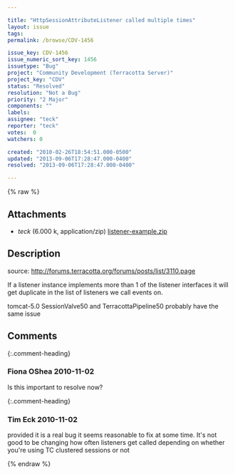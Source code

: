 ```yaml
---

title: "HttpSessionAttributeListener called multiple times"
layout: issue
tags: 
permalink: /browse/CDV-1456

issue_key: CDV-1456
issue_numeric_sort_key: 1456
issuetype: "Bug"
project: "Community Development (Terracotta Server)"
project_key: "CDV"
status: "Resolved"
resolution: "Not a Bug"
priority: "2 Major"
components: ""
labels: 
assignee: "teck"
reporter: "teck"
votes:  0
watchers: 0

created: "2010-02-26T18:54:51.000-0500"
updated: "2013-09-06T17:28:47.000-0400"
resolved: "2013-09-06T17:28:47.000-0400"

---
```




{% raw %}


## Attachments

* <em>teck</em> (6.000 k, application/zip) [listener-example.zip](/attachments/CDV/CDV-1456/listener-example.zip)




## Description

<div markdown="1" class="description">

source: http://forums.terracotta.org/forums/posts/list/3110.page

If a listener instance implements more than 1 of the listener interfaces it will get duplicate in the list of listeners we call events on. 

tomcat-5.0 SessionValve50 and TerracottaPipeline50 probably have the same issue


</div>

## Comments


{:.comment-heading}
### **Fiona OShea** <span class="date">2010-11-02</span>

<div markdown="1" class="comment">

Is this important to resolve now?

</div>


{:.comment-heading}
### **Tim Eck** <span class="date">2010-11-02</span>

<div markdown="1" class="comment">

provided it is a real bug it seems reasonable to fix at some time. It's not good to be changing how often listeners get called depending on whether you're using TC clustered sessions or not


</div>



{% endraw %}
